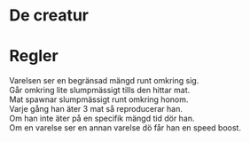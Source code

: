 # De creatur

# Regler

Varelsen ser en begränsad mängd runt omkring sig.  
Går omkring lite slumpmässigt tills den hittar mat.  
Mat spawnar slumpmässigt runt omkring honom.  
Varje gång han äter 3 mat så reproducerar han.  
Om han inte äter på en specifik mängd tid dör han.  
Om en varelse ser en annan varelse dö får han en speed boost.  

